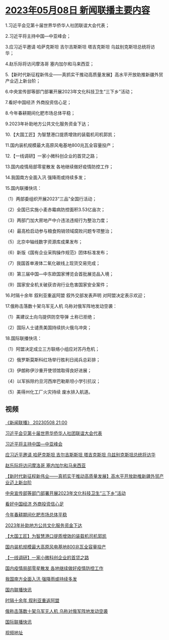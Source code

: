 # [2023年05月08日 新闻联播主要内容](https://tv.cctv.com/lm/xwlb/day/20230508.shtml)

1.习近平会见第十届世界华侨华人社团联谊大会代表；

2.习近平将主持中国—中亚峰会；

3.应习近平邀请 哈萨克斯坦 吉尔吉斯斯坦 塔吉克斯坦 乌兹别克斯坦总统将访华；

4.赵乐际将访问摩洛哥 塞内加尔和马来西亚；

5.【新时代新征程新伟业——真抓实干推动高质量发展】高水平开放助推新疆外贸产业迈上新台阶；

6.中央宣传部等部门部署开展2023年文化科技卫生“三下乡”活动；

7.看好中国经济 外商投资信心足；

8.今年春耕期间化肥市场总体平稳；

9.2023年补助地方公共文化服务资金下达；

10.【大国工匠】为智慧港口提质增效的装载机司机郭凯；

11.国内装机规模最大高原风电基地800兆瓦全容量投产；

12.【一线调研】一家小微科创企业的首贷之路；

13.国内疫情局部零星散发 各地继续做好疫情防控工作；

14.我国南方全面入汛 强降雨或持续多发；

15.国内联播快讯：

（1）两部委组织开展2023“三品”全国行活动；

（2）全国已实施小麦赤霉病防控面积3.53亿亩次；

（3）两部门加大房地产中介违法违规行为整治力度；

（4）最高检启动参与粮食购销领域腐败问题专项整治；

（5）北京中轴线数字资源库成果发布；

（6）新版《国有企业采购操作规范》团体标准发布；

（7）我国首单液体二氧化碳线上现货交易完成；

（8）第三届中国—中东欧国家博览会首批展览品入境；

（9）国家安全机关破获咨询行业危害国家安全案件；

16.时隔十余年 叙利亚重返阿盟 叙外交部发表声明 对阿盟决定表示欢迎；

17.俄称击落数十架乌军无人机 乌称对俄军阵地发动空袭：

（1）美建议土向乌提供防空导弹 土称已拒绝；

（2）国际人士谴责美国持续拱火俄乌冲突；

18.国际联播快讯：

（1）阿盟决定成立三方联络小组应对苏丹危机；

（2）俄罗斯莫斯科红场举行胜利日阅兵总彩排；

（3）伊朗称伊沙重开使领馆取得良好进展；

（4）以军拆除约旦河西岸巴勒斯坦小学引抗议；

（5）美得州化工厂火灾持续 废水排入航道。

## 视频

[《新闻联播》 20230508 21:00](https://tv.cctv.com/2023/05/08/VIDEqJPqzARElWak0ZOqIou3230508.shtml)

[习近平会见第十届世界华侨华人社团联谊大会代表](https://tv.cctv.com/2023/05/08/VIDEcZ3a8ZFStCHw0xnOAvgS230508.shtml)

[习近平将主持中国—中亚峰会](https://tv.cctv.com/2023/05/08/VIDEwpYzMJkszDUkb2Rf1XTA230508.shtml)

[应习近平邀请 哈萨克斯坦 吉尔吉斯斯坦 塔吉克斯坦 乌兹别克斯坦总统将访华](https://tv.cctv.com/2023/05/08/VIDEyOg8RJvtSk7YF4H8Zhji230508.shtml)

[赵乐际将访问摩洛哥 塞内加尔和马来西亚](https://tv.cctv.com/2023/05/08/VIDEq3hPZMjborJYKSImIkGd230508.shtml)

[【新时代新征程新伟业——真抓实干推动高质量发展】高水平开放助推新疆外贸产业迈上新台阶](https://tv.cctv.com/2023/05/08/VIDEmIXDGBwcj3ilM55gaCbE230508.shtml)

[中央宣传部等部门部署开展2023年文化科技卫生“三下乡”活动](https://tv.cctv.com/2023/05/08/VIDENHBP4reA3rSS4TWnRKQs230508.shtml)

[看好中国经济 外商投资信心足](https://tv.cctv.com/2023/05/08/VIDEoqJApQgUhVQHhTP5lUNr230508.shtml)

[今年春耕期间化肥市场总体平稳](https://tv.cctv.com/2023/05/08/VIDEV0YZUhja5pVw5uVzrG9f230508.shtml)

[2023年补助地方公共文化服务资金下达](https://tv.cctv.com/2023/05/08/VIDEsT8fn4fDK6o9xFkLBLRY230508.shtml)

[【大国工匠】为智慧港口提质增效的装载机司机郭凯](https://tv.cctv.com/2023/05/08/VIDEF3ZW2Vf7JB6eM3Wndqbe230508.shtml)

[国内装机规模最大高原风电基地800兆瓦全容量投产](https://tv.cctv.com/2023/05/08/VIDENSQv6EJ59dRBzQUEqVnf230508.shtml)

[【一线调研】一家小微科创企业的首贷之路](https://tv.cctv.com/2023/05/08/VIDENALrl7sVC6pz5PZGS6AK230508.shtml)

[国内疫情局部零星散发 各地继续做好疫情防控工作](https://tv.cctv.com/2023/05/08/VIDEq2gFuin9MWqL0q1hWQCH230508.shtml)

[我国南方全面入汛 强降雨或持续多发](https://tv.cctv.com/2023/05/08/VIDEd77DgV4SRRX2YcrdsIg8230508.shtml)

[国内联播快讯](https://tv.cctv.com/2023/05/08/VIDEZ36alJi8itwID3jTMaY7230508.shtml)

[时隔十余年 叙利亚重返阿盟](https://tv.cctv.com/2023/05/08/VIDECMYxGf3jIpyX3KHTfjmQ230508.shtml)

[俄称击落数十架乌军无人机 乌称对俄军阵地发动空袭](https://tv.cctv.com/2023/05/08/VIDEzC750nrowc7fVb3GOmhl230508.shtml)

[国际联播快讯](https://tv.cctv.com/2023/05/08/VIDEEcgTB33XcbuNwfum83ro230508.shtml)

[视频地址](https://tv.cctv.com/lm/xwlb/day/20230508.shtml) 

